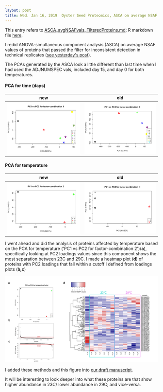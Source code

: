 ```yaml
---
layout: post
title: Wed. Jan 16, 2019  Oyster Seed Proteomics, ASCA on average NSAF values of filtered proteins
---
```


This entry refers to [ASCA_avgNSAFvals_FilteredProteins.md](https://github.com/shellytrigg/OysterSeedProject/blob/master/analysis/ASCA/ASCA_filtered_proteins/ASCA_avgNSAFvals_FilteredProteins.md); R markdown file [here](https://github.com/shellytrigg/OysterSeedProject/blob/master/analysis/ASCA/ASCA_filtered_proteins/ASCA_avgNSAFvals_FilteredProteins.Rmd).

I redid ANOVA-simultaneous component analysis (ASCA) on average NSAF values of proteins that passed the filter for inconsistent detection in technical replicates ([see yesterday's post](https://github.com/shellytrigg/shellytrigg.github.io/blob/master/_posts/2019-1-15-33th-post.md)). 

The PCAs generated by the ASCA look a little different than last time when I had used the ADJNUMSPEC vals, included day 15, and day 0 for both temperatures.

#### PCA for time (days)

new             |  old
:-------------------------:|:-------------------------:
![](https://raw.githubusercontent.com/shellytrigg/OysterSeedProject/master/analysis/ASCA/ASCA_filtered_proteins/ASCA_avgNSAFvals_FilteredProteins_files/figure-markdown_github/unnamed-chunk-7-1.png)  |  ![](https://raw.githubusercontent.com/shellytrigg/OysterSeedProject/master/analysis/ASCA/ASCA_shellytest/ASCA_OysterSeedTemp_files/figure-markdown_github/unnamed-chunk-6-2.png)

#### PCA for temperature

new             |  old
:-------------------------:|:-------------------------:
![](https://raw.githubusercontent.com/shellytrigg/OysterSeedProject/master/analysis/ASCA/ASCA_filtered_proteins/ASCA_avgNSAFvals_FilteredProteins_files/figure-markdown_github/unnamed-chunk-8-1.png)  |  ![](https://raw.githubusercontent.com/shellytrigg/OysterSeedProject/master/analysis/ASCA/ASCA_shellytest/ASCA_OysterSeedTemp_files/figure-markdown_github/unnamed-chunk-6-1.png)

I went ahead and did the analysis of proteins affected by temperature based on the PCA for temperature ('PC1 vs PC2 for factor-combination 2')(**a**), specifically looking at PC2 loadings values since this component shows the most separation between 23C and 29C. I made a heatmap plot (**d**) of proteins with PC2 loadings that fall within a cutoff I defined from loadings plots (**b,c**)

![](https://raw.githubusercontent.com/shellytrigg/OysterSeedProject/master/analysis/ASCA/ASCA_filtered_proteins/ManuscriptFigs_ASCA_temp_PC2.jpg)

I added these methods and this figure into [our draft manuscript](https://docs.google.com/document/d/1OusRSi9W5qLRcc3nuJm-kyQYrTQb7yPFiCBtqZIKNpQ/edit?ts=5c3f7cfc#).

It will be interesting to look deeper into what these proteins are that show higher abundance in 23C/ lower abundance in 29C; and vice-versa.